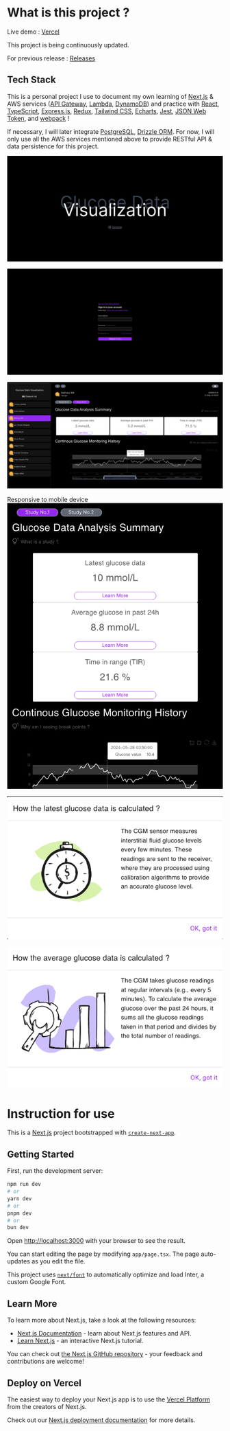 # What is this project ?
Live demo : [Vercel](https://data-vis-demo.vercel.app/)

This project is being continuously updated.

For previous release : [Releases](./ReleaseNote.md)

## Tech Stack

This is a personal project I use to document my own learning of [Next.js](https://nextjs.org/docs) & AWS services ([API Gateway](https://aws.amazon.com/api-gateway/?nc2=type_a), [Lambda](https://aws.amazon.com/lambda/?nc2=type_a), [DynamoDB](https://aws.amazon.com/dynamodb/?nc2=type_a)) and practice with [React](https://react.dev/reference/react), [TypeScript](https://www.typescriptlang.org/docs/handbook/typescript-in-5-minutes.html), [Express.js](https://expressjs.com/), [Redux](https://redux.js.org/introduction/getting-started), [Tailwind CSS](https://tailwindcss.com/docs/installation), [Echarts](https://echarts.apache.org/handbook/zh/get-started/), [Jest](https://jestjs.io/docs/getting-started), [JSON Web Token](https://jwt.io/), and [webpack](https://webpack.js.org/concepts/) !

If necessary, I will later integrate [PostgreSQL](https://www.postgresql.org/docs/current/), [Drizzle ORM](https://orm.drizzle.team/docs/overview). For now, I will only use all the AWS services mentioned above to provide RESTful API & data persistence for this project. 

![Image text](./img/welcome-page.png)

![Image text](./img/login-page.png)

![Image text](./img/detail-page.png)

Responsive to mobile device
![Image text](./img/responsive-detail-page.png)

![Image text](./img/realtime.png)

![Image text](./img/continous.png)

# Instruction for use

This is a [Next.js](https://nextjs.org/) project bootstrapped with [`create-next-app`](https://github.com/vercel/next.js/tree/canary/packages/create-next-app).

## Getting Started

First, run the development server:

```bash
npm run dev
# or
yarn dev
# or
pnpm dev
# or
bun dev
```

Open [http://localhost:3000](http://localhost:3000) with your browser to see the result.

You can start editing the page by modifying `app/page.tsx`. The page auto-updates as you edit the file.

This project uses [`next/font`](https://nextjs.org/docs/basic-features/font-optimization) to automatically optimize and load Inter, a custom Google Font.

## Learn More

To learn more about Next.js, take a look at the following resources:

- [Next.js Documentation](https://nextjs.org/docs) - learn about Next.js features and API.
- [Learn Next.js](https://nextjs.org/learn) - an interactive Next.js tutorial.

You can check out [the Next.js GitHub repository](https://github.com/vercel/next.js/) - your feedback and contributions are welcome!

## Deploy on Vercel

The easiest way to deploy your Next.js app is to use the [Vercel Platform](https://vercel.com/new?utm_medium=default-template&filter=next.js&utm_source=create-next-app&utm_campaign=create-next-app-readme) from the creators of Next.js.

Check out our [Next.js deployment documentation](https://nextjs.org/docs/deployment) for more details.

